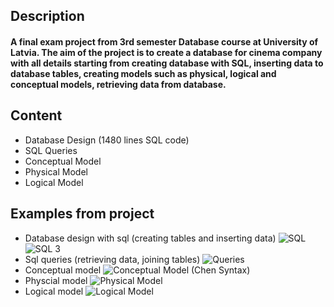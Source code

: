 ## Description

#### A final exam project from 3rd semester Database course at University of Latvia. The aim of the project is to create a database for cinema company with all details starting from creating database with SQL, inserting data to database tables, creating models such as physical, logical and conceptual models, retrieving data from database.

## Content
- Database Design (1480 lines SQL code)
- SQL Queries
- Conceptual Model
- Physical Model
- Logical Model

## Examples from project

- Database design with sql (creating tables and inserting data)
![SQL](https://user-images.githubusercontent.com/66011783/114096459-67a96280-98c7-11eb-971b-98654bc1b8d5.PNG)
![SQL 3](https://user-images.githubusercontent.com/66011783/114096475-6bd58000-98c7-11eb-8da1-6a7b39e3baae.PNG)
- Sql queries (retrieving data, joining tables)
![Queries](https://user-images.githubusercontent.com/66011783/114092746-e94ac180-98c2-11eb-9653-09e32aabacbe.PNG)
- Conceptual model
![Conceptual Model (Chen Syntax)](https://user-images.githubusercontent.com/66011783/114092920-1eefaa80-98c3-11eb-92b5-a285178bdce5.png)
- Physcial model
![Physical Model](https://user-images.githubusercontent.com/66011783/114092997-3af34c00-98c3-11eb-8720-58b0c470469c.png)
- Logical model
![Logical Model](https://user-images.githubusercontent.com/66011783/114093028-46467780-98c3-11eb-8112-61ee9264c654.png)
